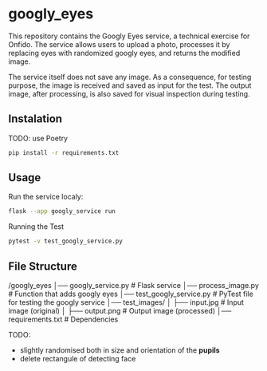 # googly_eyes
This repository contains the Googly Eyes service, a technical exercise for Onfido. The service allows users to upload a photo, processes it by replacing eyes with randomized googly eyes, and returns the modified image.

The service itself does not save any image. As a consequence, for testing purpose, the image is received and saved as input for the test. The output image, after processing, is also saved for visual inspection during testing.

## Instalation
TODO: use Poetry
```bash
pip install -r requirements.txt
```

## Usage

Run the service localy:
```bash
flask --app googly_service run
```

Running the Test
```bash
pytest -v test_googly_service.py
```

## File Structure
/googly_eyes
│── googly_service.py          # Flask service
│── process_image.py           # Function that adds googly eyes
│── test_googly_service.py     # PyTest file for testing the googly service
│── test_images/
│   ├── input.jpg              # Input image (original)
│   ├── output.png             # Output image (processed)
│── requirements.txt       # Dependencies

TODO:
- slightly randomised both in size and orientation of the **pupils**
- delete rectangule of detecting face
